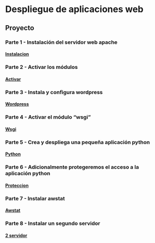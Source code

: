 # Despliegue de aplicaciones web
## Proyecto
### Parte 1 - Instalación del servidor web apache
#### [Instalacion](https://github.com/Braeek/ProyectoDespliegue/blob/main/Proyecto/InstalacionApache.md)

### Parte 2 - Activar los módulos
#### [Activar](https://github.com/Braeek/ProyectoDespliegue/blob/main/Proyecto/ActivarModulos.md)

### Parte 3 - Instala y configura wordpress
#### [Wordpress](https://github.com/Braeek/ProyectoDespliegue/blob/main/Proyecto/InstalarWordpress.md)

### Parte 4 - Activar el módulo “wsgi”
#### [Wsgi](https://github.com/Braeek/ProyectoDespliegue/blob/main/Proyecto/pythonWsgi.md)

### Parte 5 - Crea y despliega una pequeña aplicación python
#### [Python](https://github.com/Braeek/ProyectoDespliegue/blob/main/Proyecto/pythonWsgi.md)

### Parte 6 - Adicionalmente protegeremos el acceso a la aplicación python
#### [Proteccion](https://github.com/Braeek/ProyectoDespliegue/blob/main/Proyecto/protegerAcceso.md)

### Parte 7 - Instalar awstat
#### [Awstat](https://github.com/Braeek/ProyectoDespliegue/blob/main/Proyecto/instalarAwstat.md)

### Parte 8 - Instalar un segundo servidor
#### [2 servidor](https://github.com/Braeek/ProyectoDespliegue/blob/main/Proyecto/2Serv.md)
